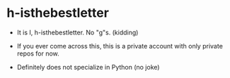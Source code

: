# h-isthebestletter
- It is I, h-isthebestletter. No "g"s. (kidding)
- If you ever come across this, this is a private account with only private repos for now.

- Definitely does not specialize in Python (no joke)

<!---
h-isthebestletter/h-isthebestletter is a ✨ special ✨ repository because its `README.md` (this file) appears on your GitHub profile.
You can click the Preview link to take a look at your changes.
--->
